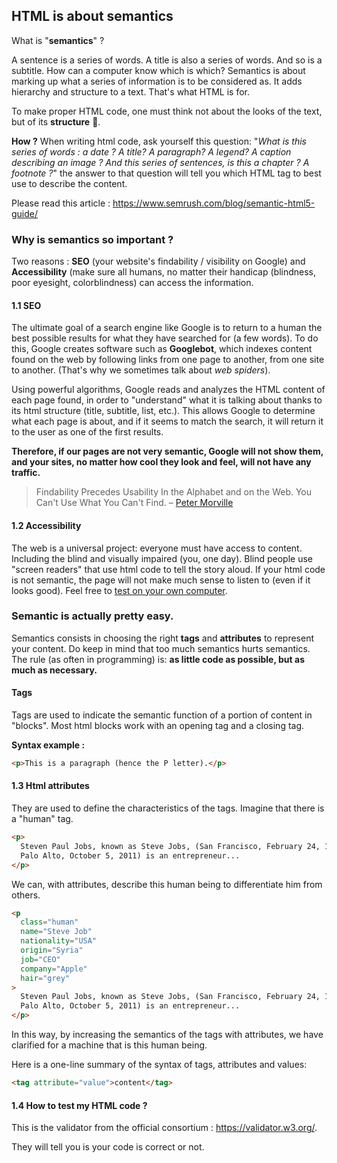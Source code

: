 ## HTML is about semantics

What is "**semantics**" ?

A sentence is a series of words. A title is also a series of words. And so is a subtitle. How can a computer know which is which? Semantics is about marking up what a series of information is to be considered as. It adds hierarchy and structure to a text. That's what HTML is for.

To make proper HTML code, one must think not about the looks of the text, but of its **structure** :sparkling_heart:.

**How ?** When writing html code, ask yourself this question: "_What is this series of words : a date ? A title? A paragraph? A legend? A caption describing an image ? And this series of sentences, is this a chapter ? A footnote ?_" the answer to that question will tell you which HTML tag to best use to describe the content.

Please read this article : https://www.semrush.com/blog/semantic-html5-guide/

### Why is semantics so important ?

Two reasons : **SEO** (your website's findability / visibility on Google) and **Accessibility** (make sure all humans, no matter their handicap (blindness, poor eyesight, colorblindness) can access the information.


#### 1.1 SEO

The ultimate goal of a search engine like Google is to return to a human the best possible results for what they have searched for (a few words). To do this, Google creates software such as **Googlebot**, which indexes content found on the web by following links from one page to another, from one site to another. (That's why we sometimes talk about _web spiders_).

Using powerful algorithms, Google reads and analyzes the HTML content of each page found, in order to "understand" what it is talking about thanks to its html structure (title, subtitle, list, etc.). This allows Google to determine what each page is about, and if it seems to match the search, it will return it to the user as one of the first results.

**Therefore, if our pages are not very semantic, Google will not show them, and your sites, no matter how cool they look and feel, will not have any traffic.**

> Findability Precedes Usability
> In the Alphabet and on the Web.
> You Can't Use What You Can't Find.
> – [Peter Morville](https://thatsthespir.it/quote/view/10)

#### 1.2 Accessibility

The web is a universal project: everyone must have access to content. Including the blind and visually impaired (you, one day). Blind people use "screen readers" that use html code to tell the story aloud. If your html code is not semantic, the page will not make much sense to listen to (even if it looks good). Feel free to [test on your own computer](https://stackoverflow.com/a/43368748/53960).

### Semantic is actually pretty easy.

Semantics consists in choosing the right **tags** and **attributes** to represent your content. Do keep in mind that too much semantics hurts semantics. The rule (as often in programming) is: **as little code as possible, but as much as necessary.**

#### Tags

Tags are used to indicate the semantic function of a portion of content in "blocks". Most html blocks work with an opening tag and a closing tag.

**Syntax example :**

```html
<p>This is a paragraph (hence the P letter).</p>
```


#### 1.3 Html attributes

They are used to define the characteristics of the tags. Imagine that there is a "human" tag.

```html
<p>
  Steven Paul Jobs, known as Steve Jobs, (San Francisco, February 24, 1955 -
  Palo Alto, October 5, 2011) is an entrepreneur...
</p>
```

We can, with attributes, describe this human being to differentiate him from others.

```html
<p
  class="human"
  name="Steve Job"
  nationality="USA"
  origin="Syria"
  job="CEO"
  company="Apple"
  hair="grey"
>
  Steven Paul Jobs, known as Steve Jobs, (San Francisco, February 24, 1955 -
  Palo Alto, October 5, 2011) is an entrepreneur...
</p>
```

In this way, by increasing the semantics of the tags with attributes, we have clarified for a machine that is this human being.

Here is a one-line summary of the syntax of tags, attributes and values:

```html
<tag attribute="value">content</tag>
```

#### 1.4 How to test my HTML code ?

This is the validator from the official consortium : https://validator.w3.org/. 

They will tell you is your code is correct or not. 


